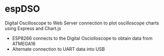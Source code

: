 # espDSO
Digital Oscilloscope to Web Server connection to plot oscilloscope charts using Express and Chart.js

- ESP8266 connects to the Digital Osciolloscope to obtain data from ATMEGA16
- Alternate connection to UART data into USB